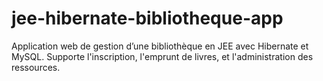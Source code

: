 # jee-hibernate-bibliotheque-app
Application web de gestion d’une bibliothèque en JEE avec Hibernate et MySQL. Supporte l'inscription, l'emprunt de livres, et l'administration des ressources.

